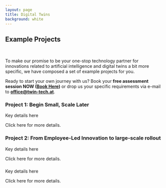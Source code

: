 ```yaml
---
layout: page
title: Digital Twins
background: white
---
```


<div class="col-lg-12 text-center">
	<h2 class="section-heading text-uppercase">Example Projects</h2>
<br/>
</div>


<div class="container">
<div class="row align-left">
        <p>To make our promise to be your one-stop technology partner for innovations related to artificial intelligence and digital twins a bit more specific, we have composed a set of example projects for you.</p>
        <p>Ready to start your own journey with us? Book your <b><span class="text-success">free assessment session NOW (<a href="https://outlook.office.com/bookwithme/user/a3368793e5a549bca2d7f1589bd9873e%40twin-tech.at?anonymous&isanonymous=true">Book Here</a>)</span></b> or drop us your specific requirements via e-mail to <b><a href="mailto:office@twin-tech.at">office@twin-tech.at</a></b>.</p>
</div>
</div>


<div class="container">
<div class="row align-left">
<div class="col-md-12">
        <h3>Project 1: Begin Small, Scale Later</h3>
        <p>Key details here</p>
        <a>Click here for more details.</a>
</div>
</div>
<div class="row align-left">
<div class="col-md-12">
        <h3>Project 2: From Employee-Led Innovation to large-scale rollout</h3>
        <p>Key details here</p>
        <a>Click here for more details.</a>
</div>
</div>
<div class="row align-left">
<div class="col-md-12">
        <h3></h3>
        <p>Key details here</p>
        <a>Click here for more details.</a>
</div>
</div>
</div>
